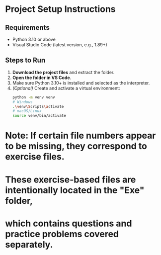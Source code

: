 # Project Setup Instructions

## Requirements
- Python 3.10 or above  
- Visual Studio Code (latest version, e.g., 1.89+)

## Steps to Run

1. **Download the project files** and extract the folder.
2. **Open the folder in VS Code**.
3. Make sure Python 3.10+ is installed and selected as the interpreter.
4. *(Optional)* Create and activate a virtual environment:
   ```bash
   python -m venv venv
   # Windows
   .\venv\Scripts\activate
   # macOS/Linux
   source venv/bin/activate

# Note: If certain file numbers appear to be missing, they correspond to exercise files.
# These exercise-based files are intentionally located in the "Exe" folder, 
# which contains questions and practice problems covered separately.
